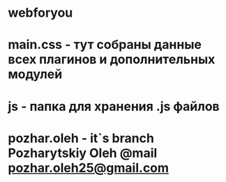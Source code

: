 # webforyou

# main.css - тут собраны данные всех плагинов и дополнительных модулей

# js - папка для хранения .js файлов

# pozhar.oleh - it`s branch Pozharytskiy Oleh @mail pozhar.oleh25@gmail.com
